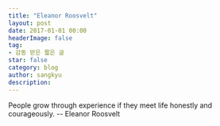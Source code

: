 ```yaml
---
title: "Eleanor Roosvelt"
layout: post
date: 2017-01-01 00:00
headerImage: false
tag:
- 감동 받은 짧은 글
star: false
category: blog
author: sangkyu
description: 
---
```


People grow through experience if they meet life honestly and courageously. -- Eleanor Roosvelt
